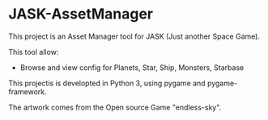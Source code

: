# JASK-AssetManager

This project is an Asset Manager tool for JASK (Just another Space Game).

This tool allow: 
 - Browse and view config for Planets, Star, Ship, Monsters, Starbase
 
 
This projectis is developted in Python 3, using pygame and pygame-framework.

The artwork comes from the Open source Game "endless-sky".
